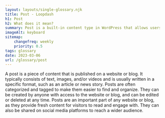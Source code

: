 ```yaml
--- 
layout: layouts/single-glossary.njk
title: Post - Loopdash
h1: Post
h2: What does it mean?
summary: Post is a built-in content type in WordPress that allows users to create and publish articles, news, and other types of written content on their website.
imageAlt: keyboard
sitemap:
	changefreq: weekly
	priority: 0.5
tags: glossary
date: 2023-03-06
url: /glossary/post
---
```


A post is a piece of content that is published on a website or blog. It typically consists of text, images, and/or videos and is usually written in a specific format, such as an article or news story. Posts are often categorized and tagged to make them easier to find and organize. They can be created by anyone with access to the website or blog, and can be edited or deleted at any time. Posts are an important part of any website or blog, as they provide fresh content for visitors to read and engage with. They can also be shared on social media platforms to reach a wider audience.
